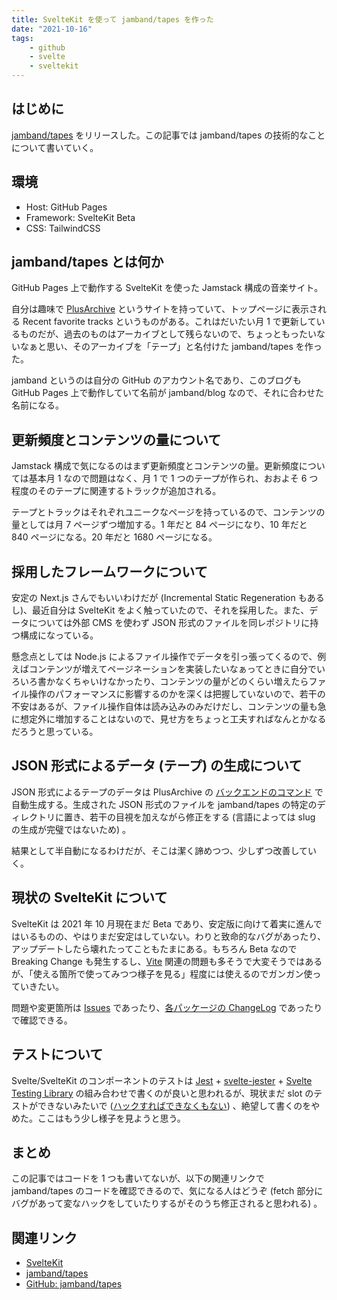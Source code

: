 ```yaml
---
title: SvelteKit を使って jamband/tapes を作った
date: "2021-10-16"
tags:
    - github
    - svelte
    - sveltekit
---
```


## はじめに

[jamband/tapes](https://jamband.github.io/tapes/) をリリースした。この記事では jamband/tapes の技術的なことについて書いていく。

## 環境

- Host: GitHub Pages
- Framework: SvelteKit Beta
- CSS: TailwindCSS

## jamband/tapes とは何か

GitHub Pages 上で動作する SvelteKit を使った Jamstack 構成の音楽サイト。

自分は趣味で [PlusArchive](https://plusarchive.com) というサイトを持っていて、トップページに表示される Recent favorite tracks というものがある。これはだいたい月 1 で更新しているものだが、過去のものはアーカイブとして残らないので、ちょっともったいないなぁと思い、そのアーカイブを「テープ」と名付けた jamband/tapes を作った。

jamband というのは自分の GitHub のアカウント名であり、このブログも GitHub Pages 上で動作していて名前が jamband/blog なので、それに合わせた名前になる。


## 更新頻度とコンテンツの量について

Jamstack 構成で気になるのはまず更新頻度とコンテンツの量。更新頻度については基本月 1 なので問題はなく、月 1 で 1 つのテープが作られ、おおよそ 6 つ程度のそのテープに関連するトラックが追加される。

テープとトラックはそれぞれユニークなページを持っているので、コンテンツの量としては月 7 ページずつ増加する。1 年だと 84 ページになり、10 年だと 840 ページになる。20 年だと 1680 ページになる。

## 採用したフレームワークについて

安定の Next.js さんでもいいわけだが (Incremental Static Regeneration もあるし)、最近自分は SvelteKit をよく触っていたので、それを採用した。また、データについては外部 CMS を使わず JSON 形式のファイルを同レポジトリに持つ構成になっている。

懸念点としては Node.js によるファイル操作でデータを引っ張ってくるので、例えばコンテンツが増えてページネーションを実装したいなぁってときに自分でいろいろ書かなくちゃいけなかったり、コンテンツの量がどのくらい増えたらファイル操作のパフォーマンスに影響するのかを深くは把握していないので、若干の不安はあるが、ファイル操作自体は読み込みのみだけだし、コンテンツの量も急に想定外に増加することはないので、見せ方をちょっと工夫すればなんとかなるだろうと思っている。

## JSON 形式によるデータ (テープ) の生成について

JSON 形式によるテープのデータは PlusArchive の [バックエンドのコマンド](https://github.com/jamband/api.plusarchive.com/blob/main/commands/TapeController.php) で自動生成する。生成された JSON 形式のファイルを jamband/tapes の特定のディレクトリに置き、若干の目視を加えながら修正をする (言語によっては slug の生成が完璧ではないため) 。

結果として半自動になるわけだが、そこは潔く諦めつつ、少しずつ改善していく。

## 現状の SvelteKit について

SvelteKit は 2021 年 10 月現在まだ Beta であり、安定版に向けて着実に進んではいるものの、やはりまだ安定はしていない。わりと致命的なバグがあったり、アップデートしたら壊れたってこともたまにある。もちろん Beta なので Breaking Change も発生するし、[Vite](https://vitejs.dev/) 関連の問題も多そうで大変そうではあるが、「使える箇所で使ってみつつ様子を見る」程度には使えるのでガンガン使っていきたい。

問題や変更箇所は [Issues](https://github.com/sveltejs/kit/issues) であったり、[各パッケージの ChangeLog](https://github.com/sveltejs/kit#packages) であったりで確認できる。

## テストについて

Svelte/SvelteKit のコンポーネントのテストは [Jest](https://jestjs.io/) + [svelte-jester](https://github.com/mihar-22/svelte-jester) + [Svelte Testing Library](https://github.com/testing-library/svelte-testing-library) の組み合わせで書くのが良いと思われるが、現状まだ slot のテストができないみたいで ([ハックすればできなくもない](https://github.com/testing-library/svelte-testing-library/issues/48#issuecomment-707338500)) 、絶望して書くのをやめた。ここはもう少し様子を見ようと思う。

## まとめ

この記事ではコードを 1 つも書いてないが、以下の関連リンクで jamband/tapes のコードを確認できるので、気になる人はどうぞ (fetch 部分にバグがあって変なハックをしていたりするがそのうち修正されると思われる) 。

## 関連リンク

- [SvelteKit](https://kit.svelte.dev/)
- [jamband/tapes](https://jamband.github.io/tapes/)
- [GitHub: jamband/tapes](https://github.com/jamband/tapes/)
